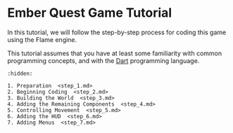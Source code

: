 # Ember Quest Game Tutorial

In this tutorial, we will follow the step-by-step process for coding this game using the Flame
engine.

This tutorial assumes that you have at least some familiarity with common programming concepts, and
with the [Dart] programming language.


[Dart]: https://dart.dev/overview

```{toctree}
:hidden:

1. Preparation  <step_1.md>
2. Beginning Coding  <step_2.md>
3. Building the World  <step_3.md>
4. Adding the Remaining Components  <step_4.md>
5. Controlling Movement  <step_5.md>
6. Adding the HUD  <step_6.md>
7. Adding Menus  <step_7.md>
```
